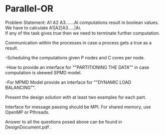 # Parallel-OR  

Problem Statement: 
A1 A2 A3.......Ai computations result in boolean values.<br/>
  We have to calculate A1|A2|A3.....|Ai.  
  If any of the task gives true then we need to terminate further computation.  

Communication within the processes in case a process gets a true as a result.  

  -Scheduling the computations given P nodes and C cores per node.

  -How to provide an interface for ""PARTITIONING THE DATA"" in case computation
   is skewed SPMD model.

  -For MPMD Model provide an interface for ""DYNAMIC LOAD BALANCING"".


  Present the design solution with at least two examples for each part.

  Interface for message passing should be MPI.
  For shared memory, use OpenMP or Pthreads.

Answer to all the questions posed above can be found in DesignDocument.pdf .
